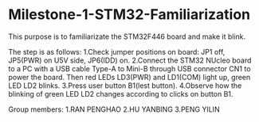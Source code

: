 # Milestone-1-STM32-Familiarization			 
This purpose is to familiarizate the STM32F446 board and make it blink.

The step is as follows:
1.Check jumper positions on board: JP1 off, JP5(PWR) on U5V side, JP6(IDD) on.
2.Connect the STM32 NUcleo board to a PC with a USB cable Type-A to Mini-B through USB connector CN1 to power the board. Then red LEDs LD3(PWR) and LD1(COM) light up, green LED LD2 blinks.
3.Press user button B1(lest button).
4.Observe how the blinking of green LED LD2 changes according to clicks on button B1.

Group members:
1.RAN PENGHAO
2.HU YANBING
3.PENG YILIN
